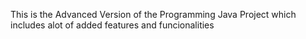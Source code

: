 This is the Advanced Version of the Programming Java Project which includes alot of added features and funcionalities
